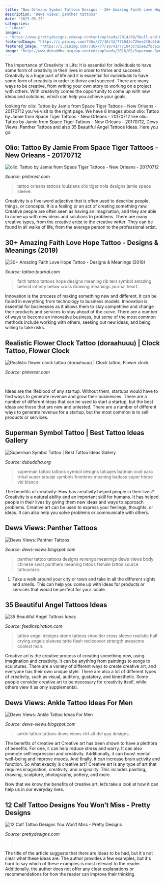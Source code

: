 ```yaml
---
title: "New Orleans Symbol Tattoos Designs - 30+ Amazing Faith Love Hope Tattoo"
description: "Dews views: panther tattoos"
date: "2023-05-23"
categories:
- "ideas"
images:
- "https://www.prettydesigns.com/wp-content/uploads/2014/09/Skull-and-Owl-Tattoo.jpg"
featuredImage: "https://i.pinimg.com/736x/77/10/43/771043c725ee2f0c61dc2eb01ce28838.jpg"
featured_image: "https://i.pinimg.com/736x/77/10/43/771043c725ee2f0c61dc2eb01ce28838.jpg"
image: "http://www.dubuddha.org/wp-content/uploads/2016/02/Superman-Symbol-Tattoo-by-Vid-Blanco.jpg"
---
```



The Importance of Creativity in Life: It is essential for individuals to have some form of creativity in their lives in order to thrive and succeed.
Creativity is a huge part of life and it is essential for individuals to have some form of creativity in order to thrive and succeed. There are many ways to be creative, from writing your own story to working on a project with others. With creativity comes the opportunity to come up with new ideas and solutions, which can help you achieve your goals.

	

		
looking for olio: Tattoo by Jamie from Space Tiger Tattoos - New Orleans - 20170712 you've visit to the right page. We have 8 Images about olio: Tattoo by Jamie from Space Tiger Tattoos - New Orleans - 20170712 like olio: Tattoo by Jamie from Space Tiger Tattoos - New Orleans - 20170712, Dews Views: Panther Tattoos and also 35 Beautiful Angel Tattoos Ideas. Here you go:
		
    
## Olio: Tattoo By Jamie From Space Tiger Tattoos - New Orleans - 20170712

<img loading=lazy src="https://i.pinimg.com/736x/77/10/43/771043c725ee2f0c61dc2eb01ce28838.jpg" onerror="this.onerror=null;this.src='https://tse4.mm.bing.net/th?id=OIP.FWXboVVeMMAgWO0m8C9vPQHaHc&amp;pid=15.1';" alt="olio: Tattoo by Jamie from Space Tiger Tattoos - New Orleans - 20170712">

_Source: pinterest.com_

>tattoo orleans tattoos louisiana olio tiger nola designs jamie space sleeve. 

	

Creativity is a five-word adjective that is often used to describe people, things, or concepts. It is a feeling or an act of creating something new. Creative people are often seen as having an imagination, and they are able to come up with new ideas and solutions to problems. There are many creative types, from the creative artist to the creative writer. They can be found in all walks of life, from the average person to the professional artist.

    
## 30+ Amazing Faith Love Hope Tattoo - Designs &amp; Meanings (2019)

<img loading=lazy src="https://tattoo-journal.com/wp-content/uploads/2015/08/faith-tattoo-30-650x650.jpg" onerror="this.onerror=null;this.src='https://tse3.mm.bing.net/th?id=OIP.0I9dMCPZnfP2cgF6jHxkoAHaHa&amp;pid=15.1';" alt="30+ Amazing Faith Love Hope Tattoo - Designs &amp; Meanings (2019)">

_Source: tattoo-journal.com_

>faith tattoo tattoos hope designs meaning rib text symbol amazing behind infinity below cross drawing meanings journal heart. 

	

Innovation is the process of making something new and different. It can be found in everything from technology to business models. Innovation is essential for businesses as it allows them to stay competitive and change their products and services to stay ahead of the curve. There are a number of ways to become an innovative business, but some of the most common methods include working with others, seeking out new ideas, and being willing to take risks.

    
## Realistic Flower Clock Tattoo (doraahuuu) | Clock Tattoo, Flower Clock

<img loading=lazy src="https://i.pinimg.com/736x/4a/67/08/4a6708c062374b558d6fea7ebf7fb54f.jpg" onerror="this.onerror=null;this.src='https://tse1.mm.bing.net/th?id=OIP.P8FuXTvt5TOnO8Qj2u44CAHaJ3&amp;pid=15.1';" alt="Realistic flower clock tattoo (doraahuuu) | Clock tattoo, Flower clock">

_Source: pinterest.com_

>. 

	

Ideas are the lifeblood of any startup. Without them, startups would have to find ways to generate revenue and grow their businesses. There are a number of different ideas that can be used to start a startup, but the best ideas are those that are new and untested. There are a number of different ways to generate revenue for a startup, but the most common is to sell products or services.

    
## Superman Symbol Tattoo | Best Tattoo Ideas Gallery

<img loading=lazy src="http://www.dubuddha.org/wp-content/uploads/2016/02/Superman-Symbol-Tattoo-by-Vid-Blanco.jpg" onerror="this.onerror=null;this.src='https://tse1.mm.bing.net/th?id=OIP.VjoovYOS-BPo6kTPSE3kwgHaHa&amp;pid=15.1';" alt="Superman Symbol Tattoo | Best Tattoo Ideas Gallery">

_Source: dubuddha.org_

>superman tattoo tattoos symbol designs tatuajes batman cool para tribal super tatuaje symbols hombres meaning badass súper héroe vid blanco. 

	

The benefits of creativity: How has creativity helped people in their lives?
Creativity is a natural ability and an important skill for humans. It has helped people in their lives by giving them new ideas and ways to approach problems. Creative art can be used to express your feelings, thoughts, or ideas. It can also help you solve problems or communicate with others.

    
## Dews Views: Panther Tattoos

<img loading=lazy src="http://1.bp.blogspot.com/_bQ0SqifjNcg/TCO1SXOmmqI/AAAAAAAAWsI/R1lMV6-A7qI/s1600/panther-tattoo-5.jpg" onerror="this.onerror=null;this.src='https://tse4.mm.bing.net/th?id=OIP.JAsXknd0K5AkO48UjxSEqQHaJ3&amp;pid=15.1';" alt="Dews Views: Panther Tattoos">

_Source: dews-views.blogspot.com_

>panther tattoo tattoos designs revenge meanings dews views body chinese swat panthers meaning tatoos female tattos source tattoodaze. 

	

1. Take a walk around your city or town and take in all the different sights and smells. This can help you come up with ideas for products or services that would be perfect for your locale. 

    
## 35 Beautiful Angel Tattoos Ideas

<img loading=lazy src="http://feedinspiration.com/wp-content/uploads/2015/06/Realistic-Angel-Tattoo-Ideas_Realistic-Angel-Tattoo-Ideas.jpg" onerror="this.onerror=null;this.src='https://tse3.mm.bing.net/th?id=OIP.SUy5fQFvqhqI9_whDIxRmQHaLH&amp;pid=15.1';" alt="35 Beautiful Angel Tattoos Ideas">

_Source: feedinspiration.com_

>tattoo angel designs stone tattoos shoulder cross sleeve realistic half crying angels sleeves tatto flash rediscover strength awesome coolest man. 

	

Creative art is the creative process of creating something new, using imagination and creativity. It can be anything from paintings to songs to sculptures. There are a variety of different ways to create creative art, and everyone has their own unique style. There are also a lot of different types of creativity, such as visual, auditory, gustatory, and kinesthetic. Some people consider creative art to be necessary for creativity itself, while others view it as only supplemental.

    
## Dews Views: Ankle Tattoo Ideas For Men

<img loading=lazy src="http://1.bp.blogspot.com/_bQ0SqifjNcg/TDJB7H3wAVI/AAAAAAAAXaI/qX_VP5A3DZI/s1600/ankle-tattoos-men-3.jpg" onerror="this.onerror=null;this.src='https://tse3.mm.bing.net/th?id=OIP.KUaSYXzSm6BBmX9qz_epmwHaJ2&amp;pid=15.1';" alt="Dews Views: Ankle Tattoo Ideas For Men">

_Source: dews-views.blogspot.com_

>ankle tattoo tattoos dews views ctrl alt del guy designs. 

	

The benefits of creative art
Creative art has been shown to have a plethora of benefits. For one, it can help reduce stress and worry. It can also promote self-expression and creativity. Additionally, it can boost mental well-being and improve moods. And finally, it can increase brain activity and function.
So what exactly is creative art? Creative art is any type of art that requires imagination, creativity, and originality. This includes painting, drawing, sculpture, photography, pottery, and more.

Now that we know the benefits of creative art, let’s take a look at how it can help us in our everyday lives.

    
## 12 Calf Tattoo Designs You Won’t Miss - Pretty Designs

<img loading=lazy src="https://www.prettydesigns.com/wp-content/uploads/2014/09/Skull-and-Owl-Tattoo.jpg" onerror="this.onerror=null;this.src='https://tse2.mm.bing.net/th?id=OIP.i8J4pYmjaJ_IDvQUxdUl5wHaNJ&amp;pid=15.1';" alt="12 Calf Tattoo Designs You Won’t Miss - Pretty Designs">

_Source: prettydesigns.com_

>. 

	

The title of the article suggests that there are ideas to be had, but it's not clear what these ideas are. The author provides a few examples, but it's hard to say which of these examples is most relevant to the reader. Additionally, the author does not offer any clear explanations or recommendations for how the reader can improve their thinking.

